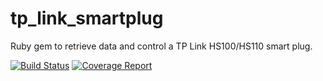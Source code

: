 # tp_link_smartplug

Ruby gem to retrieve data and control a TP Link HS100/HS110 smart plug.

[![Build Status](https://gitlab.bmhughes.co.uk/bmhughes/tp_link_smartplug/badges/master/build.svg)](https://gitlab.bmhughes.co.uk/bmhughes/tp_link_smartplug) [![Coverage Report](https://gitlab.bmhughes.co.uk/bmhughes/tp_link_smartplug/badges/master/coverage.svg)](https://gitlab.bmhughes.co.uk/bmhughes/tp_link_smartplug/commits/master)
